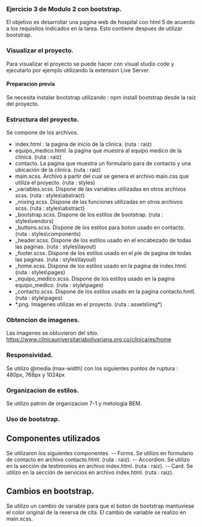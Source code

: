 
### Ejercicio 3 de Modulo 2 con bootstrap.

El objetivo es desarrollar una pagina web de hospital con  html 5 de acuerdo a los requisitos indicados en la tarea.
Esto contiene despues de utilizar bootstrap.


### Visualizar el proyecto.
Para visualizar el proyecto se puede hacer con visual studio code y ejecutarlo por ejemplo utilizando la extension Live Server.
#### Preparacion previa
Se necesita instalar bootstrap utilizando : npm install bootstrap  desde la raiz del proyecto.



### Estructura del proyecto.
Se compone de los archivos.
- index.html : la pagina de inicio de la clinica. (ruta : raiz)
- equipo_medico.html. la pagina que muestra al equipo medico de la clinica.  (ruta : raiz)
- contacto. La pagina que muestra un formulario para de contacto y una ubicación de la clinica.  (ruta : raiz)
- main.scss. Archivo a partir del cual se genera el archivo main.css que utiliza el proyecto. (ruta : styles)
- _variables.scss. Dispone de las variables utilizadas en otros archivos scss. (ruta : styles\abstract)
- _mixing.scss. Dispone de las funciones utilizadas en otros archivos scss. (ruta : styles\abstract)
- _bootstrap.scss. Dispone de los estilos de bootstrap. (ruta : styles\vendors)
- _buttons.scss. Dispone de los estilos para boton usado en contacto. (ruta : styles\components)
- _header.scss. Dispone de los estilos usado en el encabezado de todas las paginas. (ruta : styles\layout)
- _footer.scss. Dispone de los estilos usado en el pie de pagina de todas las paginas. (ruta : styles\layout)
- _home.scss. Dispone de los estilos usado en la pagina de index.html. (ruta : styles\pages)
- _equipo_medico.scss. Dispone de los estilos usado en la pagina equipo_medico. (ruta : style\pages)
- _contacto.scss. Dispone de los estilos usado en la pagina contacto.hmtl. (ruta : style\pages)
- *.png. Imagenes utilizas en el proyecto. (ruta : assets\img\*)

### Obtencion de imagenes.
Las imagenes se obtuvieron del sitio. https://www.clinicauniversitariabolivariana.org.co/clinica/es/home

### Responsividad.
Se utilizo  @media (max-width) con los siguientes puntos de ruptura : 480px, 768px y 1024px

### Organizacion de estilos.
Se utilizo patrón de organizacion 7-1 y metologia BEM.

### Uso de bootstrap.
## Componentes utilizados
Se utilizaron los siguientes componentes.
-- Forms. Se utilizo en formulario de contacto en archivo contacto.html. (ruta : raiz).
-- Accordion. Se utilizo en la sección de testimonios en archivo index.html. (ruta : raiz).
-- Card. Se utilizo en la sección de servicios en archivo index.html. (ruta : raiz).

## Cambios en bootstrap.
Se utilizo un cambio de variable para que el boton de bootstrap mantuviese el color original de la reserva de cita.
El cambio de variable se realizo en main.scss.
